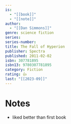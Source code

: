 ```yaml
---
is:
  - "[[book]]"
  - "[[note]]"
author:
  - "[[Dan Simmons]]"
genre: science fiction
series: 
series-number: 
title: The Fall of Hyperion
publisher: Spectra
published: 2011-02-02
isbn: 307781895
isbn13: 9780307781895
category: Fiction
rating: 👍
last: "[[2023-09]]"
---
```

# Notes
- liked better than first book
